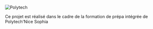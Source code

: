 ![Polytech](http://www.polytechnice.fr/jahia/jsp/jahia/templates/inc/img/polytech_nicesophia.png) 

Ce projet est réalisé dans le cadre de la formation de prépa intégrée de Polytech'Nice Sophia
